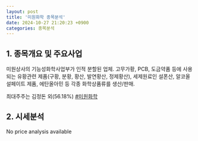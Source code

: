 ```yaml
---
layout: post
title: '미원화학 종목분석'
date: 2024-10-27 21:20:23 +0900
categories: 종목분석
---
```


## 1. 종목개요 및 주요사업

미원상사의 기능성화학사업부가 인적 분할된 업체. 고무가황, PCB, 도금약품 등에 사용되는 유황관련 제품(구황, 분황, 황산, 발연황산, 정제황산), 세제원료인 설폰산, 알코올설페이트 제품, 에탄올아민 등 각종 화학상품류를 생산/판매.

최대주주는 김정돈 외(56.18%)
[#미원화학](#)

## 2. 시세분석

No price analysis available
